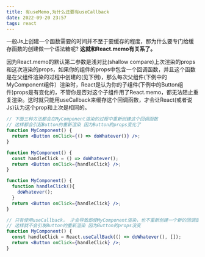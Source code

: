 ```yaml
---
title: 有useMemo,为什么还要有useCallback
date: 2022-09-20 23:57
tags: react
---
```


一般Js上创建一个函数需要的时间并不至于要缓存的程度，那为什么要专门给缓存函数的创建做一个语法糖呢?
**这就和React.memo有关系了。**

因为React.memo的默认第二参数是浅对比(shallow compare)上次渲染的props和这次渲染的props，如果你的组件的props中包含一个回调函数，并且这个函数是在父组件渲染的过程中创建的(见下例)，那么每次父组件(下例中的MyComponent组件）渲染时，React是认为你的子组件(下例中的Button组件)props是有变化的，不管你是否对这个子组件用了React.memo，都无法阻止重复渲染。这时就只能用useCallback来缓存这个回调函数，才会让React(或者说Js)认为这个prop和上次是相同的。

```jsx
// 下面三种方法都会在MyComponent渲染的过程中重新创建这个回调函数
// 这样都会引起Button的重新渲染 因为Button的props变化了
function MyComponent() {
  return <Button onClick={() => doWhatever()} />;
}

function MyComponent() {
  const handleClick = () => doWhatever();
  return <Button onClick={handleClick} />;
}

function MyComponent() {
  function handleClick(){ 
    doWhatever();
  }
  return <Button onClick={handleClick} />;
}

// 只有使用useCallback， 才会导致即使MyComponent渲染，也不重新创建一个新的回调函数
// 这样就不会引发Button的重新渲染 因为Button的props没变
function MyComponent() {
  const handleClick = React.useCallBack(() => doWhatever(), []);
  return <Button onClick={handleClick} />;
}
```